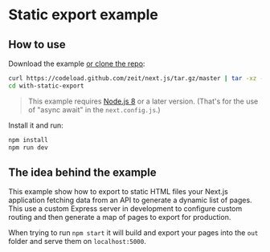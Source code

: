 # Static export example

## How to use

Download the example [or clone the repo](https://github.com/zeit/next.js):

```bash
curl https://codeload.github.com/zeit/next.js/tar.gz/master | tar -xz --strip=2 next.js-master/examples/with-static-export
cd with-static-export
```

> This example requires [Node.js 8](https://nodejs.org/en/download/current/) or a later version.
> (That's for the use of "async await" in the `next.config.js`.)

Install it and run:

```bash
npm install
npm run dev
```

## The idea behind the example

This example show how to export to static HTML files your Next.js application fetching data from an API to generate a dynamic list of pages. This use a custom Express server in development to configure custom routing and then generate a map of pages to export for production.

When trying to run `npm start` it will build and export your pages into the `out` folder and serve them on `localhost:5000`.
